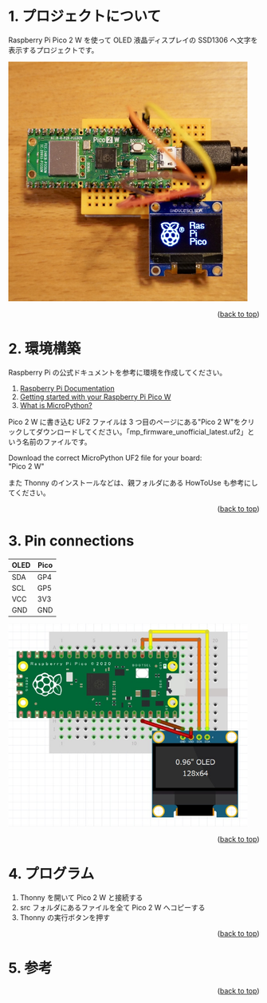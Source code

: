 <a name="readme-top"></a>

<!-- ABOUT THE PROJECT -->

# 1. プロジェクトについて

Raspberry Pi Pico 2 W を使って OLED 液晶ディスプレイの SSD1306 へ文字を表示するプロジェクトです。

<img src="./docs/DSC00362.JPEG" width="480">

<p align="right">(<a href="#readme-top">back to top</a>)</p>

# 2. 環境構築

Raspberry Pi の公式ドキュメントを参考に環境を作成してください。

1. [Raspberry Pi Documentation](https://www.raspberrypi.com/documentation/microcontrollers/pico-series.html)
1. [Getting started with your Raspberry Pi Pico W](https://projects.raspberrypi.org/en/projects/get-started-pico-w)
1. [What is MicroPython?](https://www.raspberrypi.com/documentation/microcontrollers/micropython.html)

Pico 2 W に書き込む UF2 ファイルは 3 つ目のページにある"Pico 2 W"をクリックしてダウンロードしてください。「mp_firmware_unofficial_latest.uf2」という名前のファイルです。

Download the correct MicroPython UF2 file for your board:  
"Pico 2 W"

また Thonny のインストールなどは、親フォルダにある HowToUse も参考にしてください。

<p align="right">(<a href="#readme-top">back to top</a>)</p>

# 3. Pin connections

| OLED | Pico |
| ---- | ---- |
| SDA  | GP4  |
| SCL  | GP5  |
| VCC  | 3V3  |
| GND  | GND  |

<img src="./docs/wiring-diagram.JPEG" width="480">

<p align="right">(<a href="#readme-top">back to top</a>)</p>

# 4. プログラム

1. Thonny を開いて Pico 2 W と接続する
2. src フォルダにあるファイルを全て Pico 2 W へコピーする
3. Thonny の実行ボタンを押す

<p align="right">(<a href="#readme-top">back to top</a>)</p>

# 5. 参考

<p align="right">(<a href="#readme-top">back to top</a>)</p>
